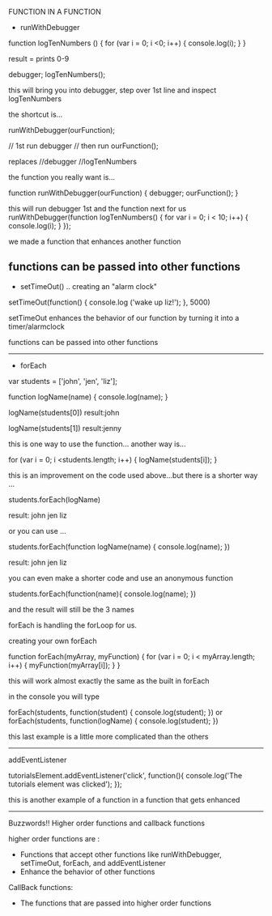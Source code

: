 FUNCTION IN A FUNCTION 

- runWithDebugger 

function logTenNumbers () {
    for (var i = 0; i <0; i++) {
        console.log(i);
    }
}

result = prints 0-9

debugger;
logTenNumbers();

this will bring you into debugger, step over 1st line and inspect logTenNumbers

the shortcut is...

runWithDebugger(ourFunction);

// 1st run debugger 
// then run ourFunction();

replaces //debugger //logTenNumbers

the function you really want is...

function runWithDebugger(ourFunction) {
    debugger;
    ourFunction();
}

this will run debugger 1st and the function next for us
runWithDebugger(function logTenNumbers() {
    for var i = 0; i < 10; i++) {
        console.log(i);
    }
});

we made a function that enhances another function 

functions can be passed into other functions
------------------------------------------------------------
- setTimeOut() .. creating an "alarm clock"

setTimeOut(function() {
    console.log ('wake up liz!');
}, 5000)

setTimeOut enhances the behavior of our function by turning it into a timer/alarmclock

functions can be passed into other functions

--------------------------------------------------------------

- forEach

var students = ['john', 'jen', 'liz'];

function logName(name) {
    console.log(name);
}

logName(students[0])
result:john

logName(students[1])
result:jenny

this is one way to use the function... another way is...

for (var i = 0; i <students.length; i++) {
    logName(students[i]);
}

this is an improvement on the code used above...but there is a shorter way ... 

students.forEach(logName)

result:
john
jen
liz

or you can use ...

students.forEach(function logName(name) {
    console.log(name);
})

result:
john
jen
liz

you can even make a shorter code and use an anonymous function

students.forEach(function(name){
    console.log(name);
})

and the result will still be the 3 names 

forEach is handling the forLoop for us. 



creating your own forEach


function forEach(myArray, myFunction) {
    for (var i = 0; i < myArray.length; i++) {
        myFunction(myArray[i]);
    }
}

this will work almost exactly the same as the built in forEach

in the console you will type 


forEach(students, function(student) {
    console.log(student);
})
 or 
 forEach(students, function(logName) {
    console.log(student);
})

this last example is a little more complicated than the others

 ---------------------------------------------------
addEventListener

tutorialsElement.addEventListener('click', function(){
    console.log('The tutorials element was clicked');
});

this is another example of a function in a function that gets enhanced

------------------------------------------------------

Buzzwords!! Higher order functions and callback functions 

higher order functions are :
- Functions that accept other functions like runWithDebugger, setTimeOut, forEach, and addEventListener
- Enhance the behavior of other functions 

CallBack functions:
- The functions that are passed into higher order functions 
